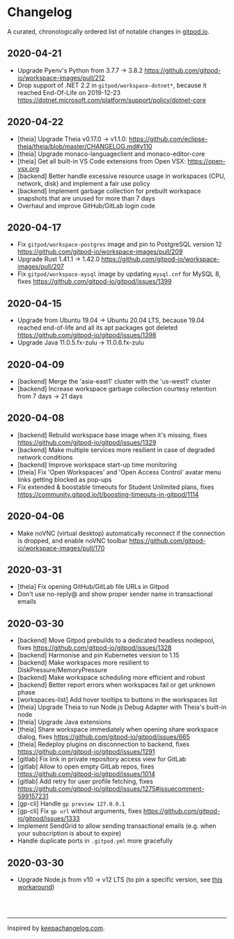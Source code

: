 # Changelog

A curated, chronologically ordered list of notable changes in [gitpod.io](https://www.gitpod.io/).

## 2020-04-21

- Upgrade Pyenv's Python from 3.7.7 → 3.8.2 https://github.com/gitpod-io/workspace-images/pull/212
- Drop support of .NET 2.2 in `gitpod/workspace-dotnet*`, because it reached End-Of-Life on 2019-12-23 https://dotnet.microsoft.com/platform/support/policy/dotnet-core

## 2020-04-22

- [theia] Upgrade Theia v0.17.0 → v1.1.0: https://github.com/eclipse-theia/theia/blob/master/CHANGELOG.md#v110
- [theia] Upgrade monaco-languageclient and monaco-editor-core
- [theia] Get all built-in VS Code extensions from Open VSX: https://open-vsx.org
- [backend] Better handle excessive resource usage in workspaces (CPU, network, disk) and implement a fair use policy
- [backend] Implement garbage collection for prebuilt workspace snapshots that are unused for more than 7 days
- Overhaul and improve GitHub/GitLab login code

## 2020-04-17

- Fix `gitpod/workspace-postgres` image and pin to PostgreSQL version 12 https://github.com/gitpod-io/workspace-images/pull/209
- Upgrade Rust 1.41.1 → 1.42.0 https://github.com/gitpod-io/workspace-images/pull/207
- Fix `gitpod/workspace-mysql` image by updating `mysql.cnf` for MySQL 8, fixes https://github.com/gitpod-io/gitpod/issues/1399

## 2020-04-15

- Upgrade from Ubuntu 19.04 → Ubuntu 20.04 LTS, because 19.04 reached end-of-life and all its apt packages got deleted https://github.com/gitpod-io/gitpod/issues/1398
- Upgrade Java 11.0.5.fx-zulu → 11.0.6.fx-zulu

## 2020-04-09

- [backend] Merge the 'asia-east1' cluster with the 'us-west1' cluster
- [backend] Increase workspace garbage collection courtesy retention from 7 days → 21 days

## 2020-04-08

- [backend] Rebuild workspace base image when it's missing, fixes https://github.com/gitpod-io/gitpod/issues/1329
- [backend] Make multiple services more resilient in case of degraded network conditions
- [backend] Improve workspace start-up time monitoring
- [theia] Fix 'Open Workspaces' and 'Open Access Control' avatar menu links getting blocked as pop-ups
- Fix extended & boostable timeouts for Student Unlimited plans, fixes https://community.gitpod.io/t/boosting-timeouts-in-gitpod/1114

## 2020-04-06

- Make noVNC (virtual desktop) automatically reconnect if the connection is dropped, and enable noVNC toolbar https://github.com/gitpod-io/workspace-images/pull/170

## 2020-03-31

- [theia] Fix opening GitHub/GitLab file URLs in Gitpod
- Don't use no-reply@ and show proper sender name in transactional emails

## 2020-03-30

- [backend] Move Gitpod prebuilds to a dedicated headless nodepool, fixes https://github.com/gitpod-io/gitpod/issues/1328
- [backend] Harmonise and pin Kubernetes version to 1.15
- [backend] Make workspaces more resilient to DiskPressure/MemoryPressure
- [backend] Make workspace scheduling more efficient and robust
- [backend] Better report errors when workspaces fail or get unknown phase
- [workspaces-list] Add hover tooltips to buttons in the workspaces list
- [theia] Upgrade Theia to run Node.js Debug Adapter with Theia's built-in node
- [theia] Upgrade Java extensions
- [theia] Share workspace immediately when opening share workspace dialog, fixes https://github.com/gitpod-io/gitpod/issues/665
- [theia] Redeploy plugins on disconnection to backend, fixes https://github.com/gitpod-io/gitpod/issues/1291
- [gitlab] Fix link in private repository access view for GitLab
- [gitlab] Allow to open empty GitLab repos, fixes https://github.com/gitpod-io/gitpod/issues/1014
- [gitlab] Add retry for user profile fetching, fixes https://github.com/gitpod-io/gitpod/issues/1275#issuecomment-599157231
- [gp-cli] Handle `gp preview 127.0.0.1`
- [gp-cli] Fix `gp url` without arguments, fixes https://github.com/gitpod-io/gitpod/issues/1333
- Implement SendGrid to allow sending transactional emails (e.g. when your subscription is about to expire)
- Handle duplicate ports in `.gitpod.yml` more gracefully

## 2020-03-30

- Upgrade Node.js from v10 → v12 LTS (to pin a specific version, see [this workaround](https://github.com/gitpod-io/workspace-images/pull/178#issuecomment-602465333))

<br><br>

---
Inspired by [keepachangelog.com](https://keepachangelog.com/).

